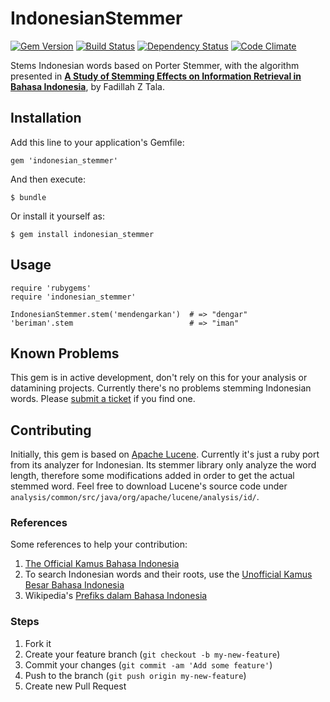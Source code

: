 # IndonesianStemmer

[![Gem Version](https://badge.fury.io/rb/indonesian_stemmer.png)](http://badge.fury.io/rb/indonesian_stemmer)
[![Build Status](https://secure.travis-ci.org/apraditya/indonesian_stemmer.png)](http://travis-ci.org/apraditya/indonesian_stemmer)
[![Dependency Status](https://gemnasium.com/apraditya/indonesian_stemmer.png)](https://gemnasium.com/apraditya/indonesian_stemmer)
[![Code Climate](https://codeclimate.com/github/apraditya/indonesian_stemmer.png)](https://codeclimate.com/github/apraditya/indonesian_stemmer)



Stems Indonesian words based on Porter Stemmer, with the algorithm presented in [**A Study of Stemming Effects on Information Retrieval in Bahasa Indonesia**](http://www.illc.uva.nl/Publications/ResearchReports/MoL-2003-02.text.pdf), by Fadillah Z Tala.

## Installation

Add this line to your application's Gemfile:

    gem 'indonesian_stemmer'

And then execute:

    $ bundle

Or install it yourself as:

    $ gem install indonesian_stemmer

## Usage

    require 'rubygems'
    require 'indonesian_stemmer'

    IndonesianStemmer.stem('mendengarkan')  # => "dengar"
    'beriman'.stem                          # => "iman"

## Known Problems
This gem is in active development, don't rely on this for your analysis or datamining projects. Currently there's no problems stemming Indonesian words. Please [submit a ticket](https://github.com/apraditya/indonesian_stemmer/issues/new) if you find one.


## Contributing
Initially, this gem is based on [Apache Lucene](http://lucene.apache.org/). Currently it's just a ruby port from its analyzer for Indonesian. Its stemmer library only analyze the word length, therefore some modifications added in order to get the actual stemmed word. Feel free to download Lucene's source code under `analysis/common/src/java/org/apache/lucene/analysis/id/`.

### References
Some references to help your contribution:

1. [The Official Kamus Bahasa Indonesia](http://bahasa.kemdiknas.go.id/kbbi/index.php)
2. To search Indonesian words and their roots, use the [Unofficial Kamus Besar Bahasa Indonesia](http://www.kamusbesar.com/)
3. Wikipedia's [Prefiks dalam Bahasa Indonesia](http://id.wikipedia.org/wiki/Prefiks_dalam_bahasa_Indonesia) 


### Steps

1. Fork it
2. Create your feature branch (`git checkout -b my-new-feature`)
3. Commit your changes (`git commit -am 'Add some feature'`)
4. Push to the branch (`git push origin my-new-feature`)
5. Create new Pull Request
